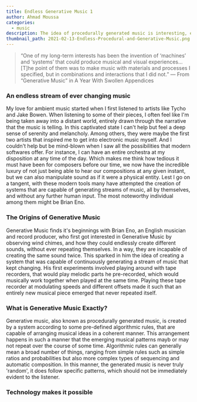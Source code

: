 ```yaml
---
title: Endless Generative Music 1
author: Ahmad Moussa
categories:
  - music
description: The idea of procedurally generated music is interesting, especially in conjuction with streaming services and the way that music is consumed nowadays.
thumbnail_path: 2021-02-13-Endless-Procedural-and-Generative-Music.png
---
```

<div class="row gtr-200">
	<div class="col-6 col-12-medium">
<blockquote>“One of my long-term interests has been the invention of ‘machines’ and ‘systems’ that could produce musical and visual experiences… [T]he point of them was to make music with materials and processes I specified, but in combinations and interactions that I did not.” — From “Generative Music” in A Year With Swollen Appendices</blockquote>
                        </div>
  <div class="col-6 col-12-medium">
    
 </div>
</div>

<h3>An endless stream of ever changing music</h3>
My love for ambient music started when I first listened to artists like Tycho and Jake Bowen. When listening to some of their pieces, I often feel like I'm being taken away into a distant world, entirely drawn through the narrative that the music is telling. In this captivated state I can't help but feel a deep sense of serenity and melancholy. Among others, they were maybe the first two artists that inspired me to get into electronic music myself. And I couldn't help but be mind-blown when I saw all the possibilities that modern softwares offer. For instance, I can have an entire orchestra at my disposition at any time of the day. Which makes me think how tedious it must have been for composers before our time, we now have the incredible luxury of not just being able to hear our compositions at any given instant, but we can also manipulate sound as if it were a physical entity. Lest I go on a tangent, with these modern tools many have attempted the creation of systems that are capable of generating streams of music, all by themselves, and without any further human input. The most noteworthy individual among them might be Brian Eno.

<h3>The Origins of Generative Music</h3>
Generative Music finds it's beginnings with Brian Eno, an English musician and record producer, who first got interested in Generative Music by observing wind chimes, and how they could endlessly create different sounds, without ever repeating themselves. In a way, they are incapable of creating the same sound twice. This sparked in him the idea of creating a system that was capable of continuously generating a stream of music that kept changing. His first experiments involved playing around with tape recorders, that would play melodic parts he pre-recorded, which would musically work together when played at the same time. Playing these tape recorder at modulating speeds and different offsets made it such that an entirely new musical piece emerged that never repeated itself.

<h3>What is Generative Music Exactly?</h3>
Generative music, also known as procedurally generated music, is created by a system according to some pre-defined algorithmic rules, that are capable of arranging musical ideas in a coherent manner. This arrangement happens in such a manner that the emerging musical patterns mayb or may not repeat over the course of some time. Algorithmic rules can generally mean a broad number of things, ranging from simple rules such as simple ratios and probabilities but also more complex types of sequencing and automatic composition. In this manner, the generated music is never truly 'random', it does follow specific patterns, which should not be immediately evident to the listener.

<h3>Technology makes it possible</h3>
